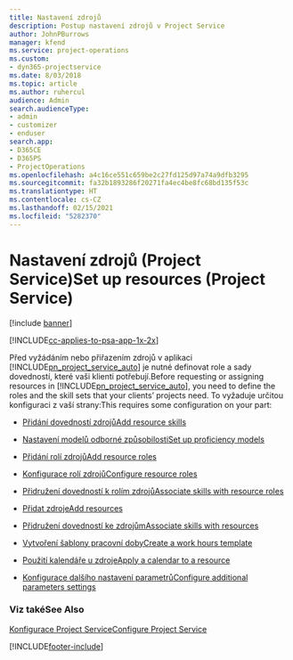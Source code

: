 ```yaml
---
title: Nastavení zdrojů
description: Postup nastavení zdrojů v Project Service
author: JohnPBurrows
manager: kfend
ms.service: project-operations
ms.custom:
- dyn365-projectservice
ms.date: 8/03/2018
ms.topic: article
ms.author: ruhercul
audience: Admin
search.audienceType:
- admin
- customizer
- enduser
search.app:
- D365CE
- D365PS
- ProjectOperations
ms.openlocfilehash: a4c16ce551c659be2c27fd125d97a74a9dfb3295
ms.sourcegitcommit: fa32b1893286f20271fa4ec4be8fc68bd135f53c
ms.translationtype: HT
ms.contentlocale: cs-CZ
ms.lasthandoff: 02/15/2021
ms.locfileid: "5282370"
---
```

# <a name="set-up-resources-project-service"></a><span data-ttu-id="334e9-103">Nastavení zdrojů (Project Service)</span><span class="sxs-lookup"><span data-stu-id="334e9-103">Set up resources (Project Service)</span></span>

[!include [banner](../includes/psa-now-project-operations.md)]

[!INCLUDE[cc-applies-to-psa-app-1x-2x](../includes/cc-applies-to-psa-app-1x-2x.md)]

<span data-ttu-id="334e9-104">Před vyžádáním nebo přiřazením zdrojů v aplikaci [!INCLUDE[pn_project_service_auto](../includes/pn-project-service-auto.md)] je nutné definovat role a sady dovedností, které vaši klienti potřebují.</span><span class="sxs-lookup"><span data-stu-id="334e9-104">Before requesting or assigning resources in [!INCLUDE[pn_project_service_auto](../includes/pn-project-service-auto.md)], you need to define the roles and the skill sets that your clients’ projects need.</span></span> <span data-ttu-id="334e9-105">To vyžaduje určitou konfiguraci z vaší strany:</span><span class="sxs-lookup"><span data-stu-id="334e9-105">This requires some configuration on your part:</span></span>  
  
-   [<span data-ttu-id="334e9-106">Přidání dovedností zdrojů</span><span class="sxs-lookup"><span data-stu-id="334e9-106">Add resource skills</span></span>](../psa/add-resource-skills.md)  
  
-   [<span data-ttu-id="334e9-107">Nastavení modelů odborné způsobilosti</span><span class="sxs-lookup"><span data-stu-id="334e9-107">Set up proficiency models</span></span>](../psa/set-up-proficiency-models.md)  
  
-   [<span data-ttu-id="334e9-108">Přidání rolí zdrojů</span><span class="sxs-lookup"><span data-stu-id="334e9-108">Add resource roles</span></span>](../psa/add-resource-roles.md)  
  
-   [<span data-ttu-id="334e9-109">Konfigurace rolí zdrojů</span><span class="sxs-lookup"><span data-stu-id="334e9-109">Configure resource roles</span></span>](../psa/configure-resource-roles.md)  
  
-   [<span data-ttu-id="334e9-110">Přidružení dovedností k rolím zdrojů</span><span class="sxs-lookup"><span data-stu-id="334e9-110">Associate skills with resource roles</span></span>](../psa/associate-skills-with-resource-roles.md)  
  
-   [<span data-ttu-id="334e9-111">Přidat zdroje</span><span class="sxs-lookup"><span data-stu-id="334e9-111">Add resources</span></span>](../psa/add-resources.md)  
  
-   [<span data-ttu-id="334e9-112">Přidružení dovedností ke zdrojům</span><span class="sxs-lookup"><span data-stu-id="334e9-112">Associate skills with resources</span></span>](../psa/associate-skills-with-resources.md)  
  
-   [<span data-ttu-id="334e9-113">Vytvoření šablony pracovní doby</span><span class="sxs-lookup"><span data-stu-id="334e9-113">Create a work hours template</span></span>](../psa/create-work-hours-template.md)  
  
-   [<span data-ttu-id="334e9-114">Použití kalendáře u zdroje</span><span class="sxs-lookup"><span data-stu-id="334e9-114">Apply a calendar to a resource</span></span>](../psa/apply-calendar-resource.md)  
  
-   [<span data-ttu-id="334e9-115">Konfigurace dalšího nastavení parametrů</span><span class="sxs-lookup"><span data-stu-id="334e9-115">Configure additional parameters settings</span></span>](../psa/configure-additional-parameters-settings.md)  
  
### <a name="see-also"></a><span data-ttu-id="334e9-116">Viz také</span><span class="sxs-lookup"><span data-stu-id="334e9-116">See Also</span></span>  
 [<span data-ttu-id="334e9-117">Konfigurace Project Service</span><span class="sxs-lookup"><span data-stu-id="334e9-117">Configure Project Service</span></span>](../psa/configure.md)


[!INCLUDE[footer-include](../includes/footer-banner.md)]